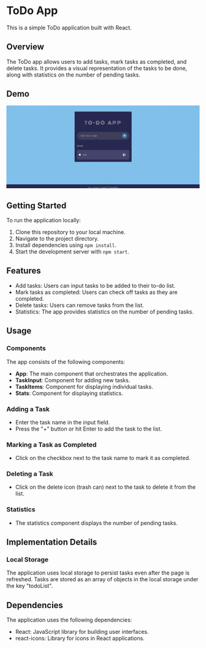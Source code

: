 # ToDo App

This is a simple ToDo application built with React.

## Overview

The ToDo app allows users to add tasks, mark tasks as completed, and delete tasks. It provides a visual representation of the tasks to be done, along with statistics on the number of pending tasks.

## Demo

![ToDo App Demo](https://github.com/MehekFatima/React-ToDo/blob/master/chrome-capture-2024-3-29.gif?raw=true)


## Getting Started

To run the application locally:

1. Clone this repository to your local machine.
2. Navigate to the project directory.
3. Install dependencies using `npm install`.
4. Start the development server with `npm start`.

## Features

- Add tasks: Users can input tasks to be added to their to-do list.
- Mark tasks as completed: Users can check off tasks as they are completed.
- Delete tasks: Users can remove tasks from the list.
- Statistics: The app provides statistics on the number of pending tasks.

## Usage

### Components

The app consists of the following components:

- **App**: The main component that orchestrates the application.
- **TaskInput**: Component for adding new tasks.
- **TaskItems**: Component for displaying individual tasks.
- **Stats**: Component for displaying statistics.

### Adding a Task

- Enter the task name in the input field.
- Press the "+" button or hit Enter to add the task to the list.

### Marking a Task as Completed

- Click on the checkbox next to the task name to mark it as completed.

### Deleting a Task

- Click on the delete icon (trash can) next to the task to delete it from the list.

### Statistics

- The statistics component displays the number of pending tasks.

## Implementation Details

### Local Storage

The application uses local storage to persist tasks even after the page is refreshed. Tasks are stored as an array of objects in the local storage under the key "todoList".


## Dependencies

The application uses the following dependencies:

- React: JavaScript library for building user interfaces.
- react-icons: Library for icons in React applications.





